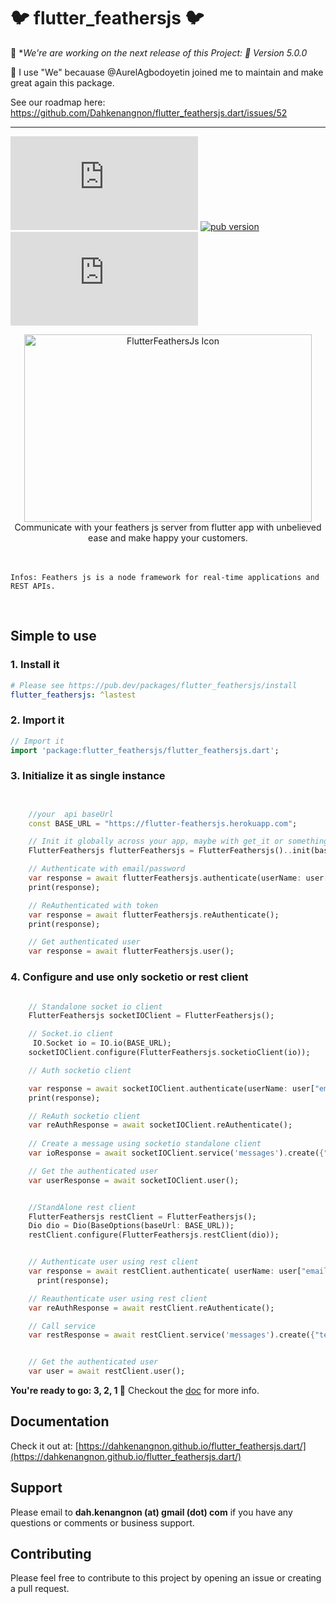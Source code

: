 # :bird: flutter_feathersjs :bird:


 :rocket:  **We're are working on the next release of this Project: 🎯 Version 5.0.0*


👏 I use "We" becauase @AurelAgbodoyetin joined me to maintain and make great again this package.

See our roadmap here: https://github.com/Dahkenangnon/flutter_feathersjs.dart/issues/52

------------------


[![GitHub Repo stars](https://img.shields.io/github/stars/dahkenangnon/flutter_feathersjs.dart?label=github%20stars)](https://github.com/dahkenangnon/flutter_feathersjs)
[![pub version](https://img.shields.io/pub/v/flutter_feathersjs)](https://pub.dev/packages/flutter_feathersjs)
[![GitHub last commit](https://img.shields.io/github/last-commit/dahkenangnon/flutter_feathersjs.dart)](https://github.com/dahkenangnon/flutter_feathersjs)

<p align="center">
 <img width="460" alt="FlutterFeathersJs Icon" height="300" src="https://dahkenangnon.github.io/flutter_feathersjs.dart/assets/img/logo.png">
 <br>
 Communicate with your feathers js  server from flutter app with unbelieved ease and make happy your customers.
 <br><br><br>

</p>

`Infos: Feathers js is a node framework for real-time applications and REST APIs.`

<br>

## Simple to use

### 1.  Install it

```yaml
# Please see https://pub.dev/packages/flutter_feathersjs/install
flutter_feathersjs: ^lastest
```

### 2. Import it

```dart
// Import it
import 'package:flutter_feathersjs/flutter_feathersjs.dart';

```

### 3. Initialize it as single instance

```dart


    //your  api baseUrl
    const BASE_URL = "https://flutter-feathersjs.herokuapp.com";

    // Init it globally across your app, maybe with get_it or something like that
    FlutterFeathersjs flutterFeathersjs = FlutterFeathersjs()..init(baseUrl: BASE_URL);

    // Authenticate with email/password
    var response = await flutterFeathersjs.authenticate(userName: user["email"], password: user["password"]);
    print(response);

    // ReAuthenticated with token
    var response = await flutterFeathersjs.reAuthenticate();
    print(response);

    // Get authenticated user
    var response = await flutterFeathersjs.user();

```

### 4. Configure and use only socketio or rest client


```dart

    // Standalone socket io client
    FlutterFeathersjs socketIOClient = FlutterFeathersjs();

    // Socket.io client
     IO.Socket io = IO.io(BASE_URL);
    socketIOClient.configure(FlutterFeathersjs.socketioClient(io));

    // Auth socketio client 

    var response = await socketIOClient.authenticate(userName: user["email"], password: user["password"]);
    print(response);

    // ReAuth socketio client
    var reAuthResponse = await socketIOClient.reAuthenticate();
    
    // Create a message using socketio standalone client
    var ioResponse = await socketIOClient.service('messages').create({"text": 'A new message'});

    // Get the authenticated user 
    var userResponse = await socketIOClient.user();

```

```dart

    //StandAlone rest client
    FlutterFeathersjs restClient = FlutterFeathersjs();
    Dio dio = Dio(BaseOptions(baseUrl: BASE_URL));
    restClient.configure(FlutterFeathersjs.restClient(dio));


    // Authenticate user using rest client
    var response = await restClient.authenticate( userName: user["email"], password: user["password"]);
      print(response);

    // Reauthenticate user using rest client
    var reAuthResponse = await restClient.reAuthenticate();

    // Call service 
    var restResponse = await restClient.service('messages').create({"text": 'A new message'});


    // Get the authenticated user
    var user = await restClient.user();


```

**You're ready to go: 3, 2, 1 :rocket:** Checkout the [doc](https://dahkenangnon.github.io/flutter_feathersjs.dart/) for more info.


## Documentation

Check it out at: [https://dahkenangnon.github.io/flutter_feathersjs.dart/](https://dahkenangnon.github.io/flutter_feathersjs.dart/)

## Support

Please email to **dah.kenangnon (at) gmail (dot) com** if you have any questions or comments or business support.

## Contributing

Please feel free to contribute to this project by opening an issue or creating a pull request.

